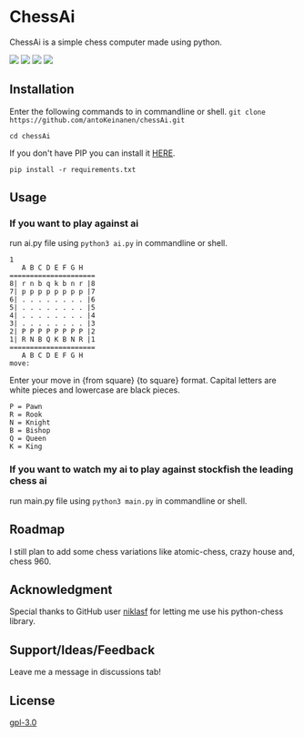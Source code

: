 # ChessAi
ChessAi is a simple chess computer made using python.

![](https://img.shields.io/github/stars/antoKeinanen/chessAi) 
![](https://img.shields.io/github/forks/antoKeinanen/chessAi)
![](https://img.shields.io/github/release/antoKeinanen/chessAi) 
![](https://img.shields.io/github/issues/antoKeinanen/chessAi)

## Installation
Enter the following commands to in commandline or shell.
``git clone https://github.com/antoKeinanen/chessAi.git``

``cd chessAi``

If you don't have PIP you can install it [HERE](https://pip.pypa.io/en/stable/installing/).

``pip install -r requirements.txt``

## Usage
### If you want to play against ai
run ai.py file using ``python3 ai.py`` in commandline or shell.

```shell
1
   A B C D E F G H
=====================
8| r n b q k b n r |8
7| p p p p p p p p |7
6| . . . . . . . . |6
5| . . . . . . . . |5
4| . . . . . . . . |4
3| . . . . . . . . |3
2| P P P P P P P P |2
1| R N B Q K B N R |1
=====================
   A B C D E F G H
move: 
```
Enter your move in {from square} {to square} format.
Capital letters are white pieces and lowercase are black pieces.

```shell
P = Pawn
R = Rook
N = Knight
B = Bishop 
Q = Queen
K = King
```

### If you want to watch my ai to play against stockfish the leading chess ai
run main.py file using ``python3 main.py`` in commandline or shell.

## Roadmap
I still plan to add some chess variations like atomic-chess, crazy house and, chess 960.

## Acknowledgment
Special thanks to GitHub user [niklasf](https://github.com/niklasf) for letting me use his python-chess library.

## Support/Ideas/Feedback
Leave me a message in discussions tab!

## License
[gpl-3.0](https://choosealicense.com/licenses/gpl-3.0/)
